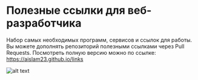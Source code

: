 # Полезные ссылки для веб-разработчика
Набор самых необходимых программ, сервисов и ссылок для работы. Вы можете дополнять репозиторий полезными ссылками через Pull Requests.
Посмотреть полную версию можно по ссылке: https://aislam23.github.io/links

![alt text](./img/preview.jpg)
